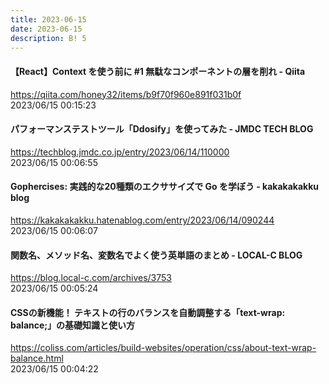 ```yaml
---
title: 2023-06-15
date: 2023-06-15
description: B! 5
---
```


#### 【React】Context を使う前に #1 無駄なコンポーネントの層を削れ - Qiita
https://qiita.com/honey32/items/b9f70f960e891f031b0f<br>
2023/06/15 00:15:23<br>


#### パフォーマンステストツール「Ddosify」を使ってみた - JMDC TECH BLOG
https://techblog.jmdc.co.jp/entry/2023/06/14/110000<br>
2023/06/15 00:06:55<br>


#### Gophercises: 実践的な20種類のエクササイズで Go を学ぼう - kakakakakku blog
https://kakakakakku.hatenablog.com/entry/2023/06/14/090244<br>
2023/06/15 00:06:07<br>


#### 関数名、メソッド名、変数名でよく使う英単語のまとめ - LOCAL-C BLOG
https://blog.local-c.com/archives/3753<br>
2023/06/15 00:05:24<br>


#### CSSの新機能！ テキストの行のバランスを自動調整する「text-wrap: balance;」の基礎知識と使い方
https://coliss.com/articles/build-websites/operation/css/about-text-wrap-balance.html<br>
2023/06/15 00:04:22<br>


